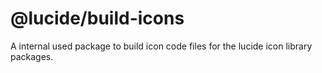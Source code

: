 # @lucide/build-icons

A internal used package to build icon code files for the lucide icon library packages.
